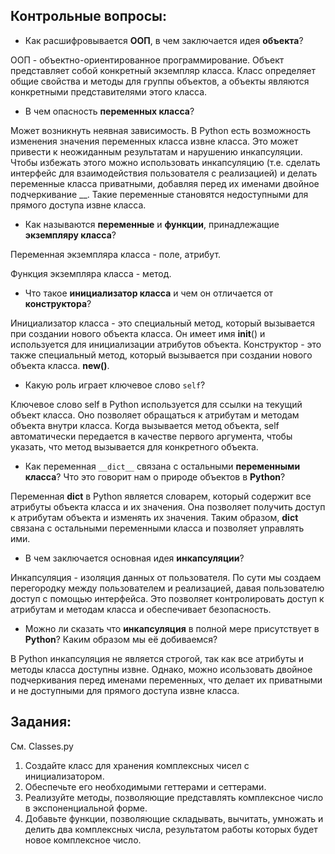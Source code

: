 ## Контрольные вопросы:
- Как расшифровывается __ООП__, в чем заключается идея __объекта__?

ООП - объектно-ориентированное программирование. Объект представляет собой конкретный экземпляр класса. Класс определяет общие свойства и методы для группы объектов, а объекты являются конкретными представителями этого класса.

- В чем опасность __переменных класса__?

Может возникнуть неявная зависимость. В Python есть возможность изменения значения переменных класса извне класса. Это может привести к неожиданным результатам и нарушению инкапсуляции. Чтобы избежать этого можно использовать инкапсуляцию (т.е. сделать интерфейс для взаимодействия пользователя с реализацией) и делать переменные класса приватными, добавляя перед их именами двойное подчеркивание __. Такие переменные становятся недоступными для прямого доступа извне класса.

- Как называются __переменные__ и __функции__, принадлежащие __экземпляру класса__? 

Переменная экземпляра класса - поле, атрибут.

Функция экземпляра класса - метод.

- Что такое __инициализатор класса__ и чем он отличается от __конструктора__?

Инициализатор класса - это специальный метод, который вызывается при создании нового объекта класса. Он имеет имя __init__() и используется для инициализации атрибутов объекта. Конструктор - это также специальный метод, который вызывается при создании нового объекта класса. __new()__.

- Какую роль играет ключевое слово `self`?
  
Ключевое слово self в Python используется для ссылки на текущий объект класса. Оно позволяет обращаться к атрибутам и методам объекта внутри класса. Когда вызывается метод объекта, self автоматически передается в качестве первого аргумента, чтобы указать, что метод вызывается для конкретного объекта.


- Как переменная `__dict__` связана с остальными __переменными класса__? Что это говорит нам о природе объектов в __Python__?

Переменная __dict__ в Python является словарем, который содержит все атрибуты объекта класса и их значения. Она позволяет получить доступ к атрибутам объекта и изменять их значения. Таким образом, __dict__ связана с остальными переменными класса и позволяет управлять ими.


- В чем заключается основная идея __инкапсуляции__?

Инкапсуляция - изоляция данных от пользователя. По сути мы создаем перегородку между пользователем и реализацией, давая пользователю доступ с помощью интерфейса. Это позволяет контролировать доступ к атрибутам и методам класса и обеспечивает безопасность.

- Можно ли сказать что __инкапсуляция__ в полной мере присутствует в __Python__? Каким образом мы её добиваемся?

В Python инкапсуляция не является строгой, так как все атрибуты и методы класса доступны извне. Однако, можно исользовать двойное подчеркивания перед именами переменных, что делает их приватными и не доступными для прямого доступа извне класса.

## Задания:
См. Classes.py
1) Создайте класс для хранения комплексных чисел с инициализатором.
2) Обеспечьте его необходимыми геттерами и сеттерами.
3) Реализуйте методы, позволяющие представлять комплексное число в экспоненциальной форме.
4) Добавьте функции, позволяющие складывать, вычитать, умножать и делить два комплексных числа, результатом работы которых будет новое комплексное число.
